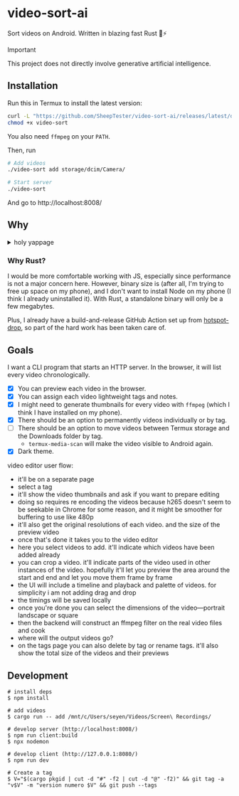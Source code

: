 # video-sort-ai

Sort videos on Android. Written in blazing fast Rust 🦀⚡

> [!IMPORTANT]
> This project does not directly involve generative artificial intelligence.

## Installation

Run this in Termux to install the latest version:

```sh
curl -L "https://github.com/SheepTester/video-sort-ai/releases/latest/download/video-sort" > video-sort
chmod +x video-sort
```

You also need `ffmpeg` on your `PATH`.

Then, run

```sh
# Add videos
./video-sort add storage/dcim/Camera/

# Start server
./video-sort
```

And go to http://localhost:8008/

## Why

<details>
<summary>holy yappage</summary>

I have a Pixel 4a 5g, which has been grandfathered into having unlimited Google Photos storage with the "storage saver" option. This is great for photos, and Google Photos has a convenient button that deletes already backed up photos and videos.

However, I don't trust how it compresses videos---though tbh at this point my senile phone's video quality already looks crunchy---so I want to manually review the videos on my phone to see if I should upload them to another platform, like YouTube or TikTok, before they get compressed by Google Photos. This way, although the video ends up compressed anyways, I avoid double compression. But because I'm lazy, I don't want to review all the videos, so I can't click Google Photo's "free up space" button, so my phone runs out of storage.

The Google Photos app doesn't let you filter by both media type (e.g. video) and whether it's on device, but the Files app does show videos on device. The Files app is good enough tbh, but I find the UX to be suboptimal. For example, deleting a video just marks it as trashed, so you need to go through a separate step to delete it off my phone. The Files app does let you upload a video directly to YouTube, which my app can't offer.

Another issue is that as I'm sorting through videos, there are similar videos that I want to concatenate together on TikTok, which has a decent video editor. That takes effort, though, so I put it off. But it's difficult to make small groups of videos in the Files app I think.

blah blah blah

Another issue is that on TikTok, they use a custom video selector that has all videos together in one stream, most recent first. So I have to sort videos from most recent to earliest, which is fine I guess.

---

So basically, I have to use the Files app to see a stream of videos on device. It's decent, but also not.

- If I want to delete a file, trashing it doesn't immediately delete it, adding another step. And it's slow.
- Also oftentimes I don't want to delete a file right away, just mark it for deletion. Just in case I change my mind.
- I want to categorize the videos first before uploading/deleting them. Less context switching.

---

it turns out that i have a lot of videos taken in groups that i want to join together. sometimes the aspect ratio is different too. so maybe it'd be good to invest in a lightweight video concatenater

</details>

### Why Rust?

I would be more comfortable working with JS, especially since performance is not a major concern here. However, binary size is (after all, I'm trying to free up space on my phone), and I don't want to install Node on my phone (I think I already uninstalled it). With Rust, a standalone binary will only be a few megabytes.

Plus, I already have a build-and-release GitHub Action set up from [hotspot-drop](https://github.com/SheepTester/hotspot-drop), so part of the hard work has been taken care of.

## Goals

I want a CLI program that starts an HTTP server. In the browser, it will list every video chronologically.

- [x] You can preview each video in the browser.
- [x] You can assign each video lightweight tags and notes.
- [x] I might need to generate thumbnails for every video with `ffmpeg` (which I think I have installed on my phone).
- [x] There should be an option to permanently videos individually or by tag.
- [ ] There should be an option to move videos between Termux storage and the Downloads folder by tag.
  - `termux-media-scan` will make the video visible to Android again.
- [x] Dark theme.

video editor user flow: 

- it'll be on a separate page
- select a tag
- it'll show the video thumbnails and ask if you want to prepare editing
- doing so requires re encoding the videos because h265 doesn't seem to be seekable in Chrome for some reason, and it might be smoother for buffering to use like 480p
- it'll also get the original resolutions of each video. and the size of the preview video
- once that's done it takes you to the video editor
- here you select videos to add. it'll indicate which videos have been added already
- you can crop a video. it'll indicate parts of the video used in other instances of the video. hopefully it'll let you preview the area around the start and end and let you move them frame by frame
- the UI will include a timeline and playback and palette of videos. for simplicity i am not adding drag and drop
- the timings will be saved locally
- once you're done you can select the dimensions of the video—portrait landscape or square
- then the backend will construct an ffmpeg filter on the real video files and cook
- where will the output videos go?
- on the tags page you can also delete by tag or rename tags. it'll also show the total size of the videos and their previews

## Development

```shell
# install deps
$ npm install

# add videos
$ cargo run -- add /mnt/c/Users/seyen/Videos/Screen\ Recordings/

# develop server (http://localhost:8008/)
$ npm run client:build
$ npx nodemon

# develop client (http://127.0.0.1:8080/)
$ npm run dev
```

```shell
# Create a tag
$ V="$(cargo pkgid | cut -d "#" -f2 | cut -d "@" -f2)" && git tag -a "v$V" -m "version numero $V" && git push --tags
```
